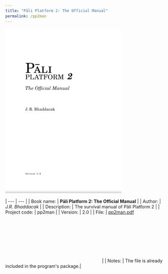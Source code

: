 ```yaml
---
title: "Pāli Platform 2: The Official Manual"
permalink: /pp2man
---
```


![PP2MAN](/assets/images/pp2man.png)

| --- | --- |
| Book name: | **Pāli Platform 2: The Official Manual** |
| Author: | *J.R. Bhaddacak* |
| Description: | The survival manual of Pāli Platform 2 |
| Project code: | pp2man |
| Version: | 2.0 |
| File: | [pp2man.pdf](https://drive.google.com/file/d/1N7e1FYr1LGP5PbYWtQhsqxT9bn7FX-m-/view?usp=sharing) <svg class="icon"><use xlink:href="/assets/fontawesome/custom.svg#google-drive"></use></svg> |
| Notes: | The file is already included in the program's package.|
